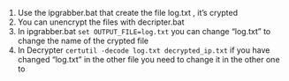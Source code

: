 <body class="stackedit">
  <div class="stackedit__html"><ol>
<li>Use the ipgrabber.bat that create the file log.txt , it’s crypted</li>
<li>You can unencrypt the files with decripter.bat</li>
<li>In ipgrabber.bat <code>set OUTPUT_FILE=log.txt</code> you can change “log.txt” to change the name of the crypted file</li>
<li>In Decrypter <code>certutil -decode log.txt decrypted_ip.txt</code> if you have changed “log.txt” in the other file you need to change it in the other one to</li>
</ol>
</div>
</body>

</html>
